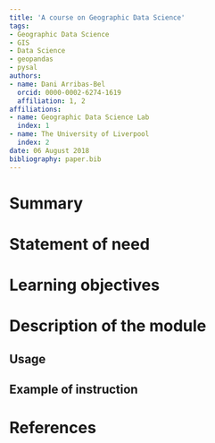 ```yaml
---
title: 'A course on Geographic Data Science'
tags:
- Geographic Data Science
- GIS
- Data Science
- geopandas
- pysal
authors:
- name: Dani Arribas-Bel
  orcid: 0000-0002-6274-1619
  affiliation: 1, 2
affiliations:
- name: Geographic Data Science Lab
  index: 1
- name: The University of Liverpool
  index: 2
date: 06 August 2018
bibliography: paper.bib
---
```


# Summary


# Statement of need


# Learning objectives


# Description of the module


## Usage

## Example of instruction

# References
